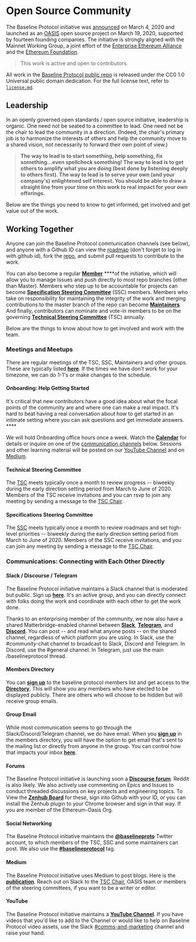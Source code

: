 # Open Source Community

The Baseline Protocol initiative was [announced](https://consensys.net/blog/press-release/ey-and-consensys-announce-formation-of-baseline-protocol-initiative-to-make-ethereum-mainnet-safe-and-effective-for-enterprises/) on March 4, 2020 and launched as an [OASIS](https://oasis-open-projects.org/) open source project on March 19, 2020, supported by fourteen founding companies. The initiative is strongly aligned with the Mainnet Working Group, a joint effort of the [Enterprise Ethereum Alliance](https://entethalliance.org) and the [Ethereum Foundation](https://ethereum.org).

> This work is active and open to contributors.

All work in the [Baseline Protocol public repo](https://github.com/ethereum-oasis/baseline) is released under the CC0 1.0 Universal public domain dedication. For the full license text, refer to [`license.md`](https://github.com/ethereum-oasis/baseline/blob/master/license.md).

## **Leadership**

In an openly governed open standards / open source initiative, leadership is organic. One need not be seated to a committee to lead. One need not be the chair to lead the community in a direction. \(Indeed, the chair's primary job is to harmonize the interests of others and help the community move to a shared vision, not necessarily to forward their own point of view.\)  

> **The way to lead is to start something, help something, fix something...even spellcheck something!  The way to lead is to get others to amplify what you are doing \(best done by listening deeply to others first\). The way to lead is to serve your own \(and your company's\) enlightened self interest. You should be able to draw a straight line from your time on this work to real impact for your own offerings.**

Below are the things you need to know to get informed, get involved and get value out of the work.

## Working Together

Anyone can join the Baseline Protocol communication channels \(see below\), and anyone with a Github ID can view the [roadmap](https://app.zenhub.com/workspaces/baseline-5e713dc4f555144d9d6d17f6/roadmap) \(don't forget to log in with github id\), fork the [repo](https://github.com/ethereum-oasis), and submit pull requests to contribute to the work. 

You can also become a regular [**Member**](members.md) ****of the initiative, which will allow you to manage Issues and push directly to most repo branches \(other than Master\). Members who step up to be accountable for projects can become [**Specification Steering Committee**](ssc.md) \(SSC\) members. Members who take on responsibility for maintaining the integrity of the work and merging contributions to the master branch of the repo can become [**Maintainers**](members.md). And finally, contributors can nominate and vote-in members to be on the governing [**Technical Steering Committee**](tsc.md) \(TSC\) annually. 

Below are the things to know about how to get involved and work with the team.

### Meetings and Meetups

There are regular meetings of the TSC, SSC, Maintainers and other groups. These are typically listed [**here**](https://lists.oasis-open-projects.org/g/baseline/calendar). If the times we have don't work for your timezone, we can do 1-1's or make changes to the schedule. 

#### Onboarding: Help Getting Started

It's critical that new contributors have a good idea about what the focal points of the community are and where one can make a real impact. It's hard to beat having a real conversation about how to get started in an intimate setting where you can ask questions and get immediate answers. ****

We will hold Onboarding office hours once a week. Watch the [**Calendar**](https://lists.oasis-open-projects.org/g/baseline/calendar) for details or inquire on one of the [communication channels](community.md#communications-connecting-with-each-other-directly) below.  Sessions and other learning material will be posted on our [YouTube Channel](https://www.youtube.com/playlist?list=PLxmhMSa49Q1CVwTdcUNeoqoME6GRwtSTA) and on [Medium](https://medium.com/baselineprotocol).

#### Technical Steering Committee

The [TSC](community-leaders.md#your-technical-steering-committee) meets typically once a month to review progress -- biweekly during the early direction setting period from March to June of 2020. Members of the TSC receive invitations and you can rsvp to join any meeting by sending a message to the [TSC Chair](community-leaders.md#your-provisional-chair).

#### Specifications Steering Committee

The [SSC](community-leaders.md#your-specifications-steering-committee) meets typically once a month to review roadmaps and set high-level priorities -- biweekly during the early direction setting period from March to June of 2020. Members of the SSC receive invitations, and you can join any meeting by sending a message to the [TSC Chair](community-leaders.md#your-provisional-chair).

### Communications: Connecting with Each Other Directly

#### Slack / Discourse / Telegram

The Baseline Protocol initiative maintains a Slack channel that is moderated but public. Sign up [**here**](https://communityinviter.com/apps/ethereum-baseline/join-us).  It's an active group, and you can directly connect with folks doing the work and coordinate with each other to get the work done.

Thanks to an enterprising member of the community, we now also have a shared Matterbridge-enabled channel between [**Slack**](https://communityinviter.com/apps/ethereum-baseline/join-us), [**Telegram**](https://t.me/baselineprotocol), and [**Discord**](https://discord.gg/NE8AYD7).  You can post -- and read what anyone posts -- on the shared channel, regardless of which platform you are using. In Slack, use the \#community-chat channel to broadcast to Slack, Discord and Telegram. In Discord, use the \#general channel. In Telegram, just use the main /baselineprotocol thread.  

#### Members Directory

You can [**sign up**](https://lists.oasis-open-projects.org/g/baseline) to the baseline protocol members list and get access to the [**Directory**](https://lists.oasis-open-projects.org/g/baseline/directory). This will show you any members who have elected to be displayed publicly. There are others who will choose to be hidden but will receive group emails.

#### Group Email

While most communication seems to go through the Slack/Discord/Telegram channel, we do have email. When you [**sign up**](https://lists.oasis-open-projects.org/g/baseline) in the members directory, you will have the option to get email that's sent to the mailing list or directly from anyone in the group. You can control how that impacts your inbox [**here**](https://lists.oasis-open-projects.org/g/baseline/editsub). 

#### Forums

The Baseline Protocol initiative is launching soon a [**Discourse forum**](https://discourse.baseline-protocol.org/). Reddit is also likely. We also actively use commenting on Epics and Issues to conduct threaded discussions on key projects and engineering topics. To View the [**Zenhub Board**](https://app.zenhub.com/workspaces/baseline-5e713dc4f555144d9d6d17f6/board?repos=239590893) for these, sign into Github with your ID, or you can install the Zenhub plugin to your Chrome browser and sign in that way. If you are member of the Ethereum-Oasis Org.

#### Social Networking

The Baseline Protocol initiative maintains the [**@baselineproto**](https://twitter.com/baselineproto) Twitter account, to which members of the TSC, SSC and some maintainers can post. We also use the [**\#baselineprotocol**](https://twitter.com/hashtag/Baselineprotocol) tag.

#### Medium

The Baseline Protocol initiative uses Medium to post blogs. Here is the [**publication**](https://medium.com/baselineprotocol).  Reach out on Slack to the [TSC Chair](community-leaders.md#your-provisional-chair), OASIS team or members of the steering committees, if you want to be a writer or editor.

#### YouTube

The Baseline Protocol initiative maintains a [**YouTube Channel**](https://www.youtube.com/playlist?list=PLxmhMSa49Q1CVwTdcUNeoqoME6GRwtSTA). If you have videos that you'd like to add to the Channel or would like to help on Baseline Protocol video assets, use the Slack [\#comms-and-marketing](https://ethereum-baseline.slack.com/archives/C011NCZ2ES1) channel and raise your hand. 



